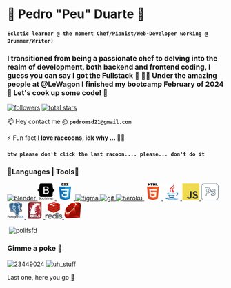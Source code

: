 <h1 align="left"> 🦝 Pedro "Peu" Duarte 🦝</h1>

**`Ecletic learner @ the moment Chef/Pianist/Web-Developer working @ Drummer/Writer)`**

<h3 align="left">I transitioned from being a passionate chef to delving into the realm of development, both backend and frontend coding, I guess you can say I got the Fullstack 🤭 👨‍💻 Under the amazing people at @LeWagon I finished my bootcamp February of 2024 🌟 Let's cook up some code! 🥘</h3>

   <p align="left">
      <a href="https://github.com/polifsfd?tab=followers">
         <img alt="followers" title="Follow me on Github" src="https://custom-icon-badges.demolab.com/github/followers/polifsfd?color=236ad3&labelColor=1155ba&style=for-the-badge&logo=person-add&label=Follow&logoColor=white"/></a>
      <a href="https://github.com/polifsfd?tab=repositories&sort=stargazers">
         <img alt="total stars" title="Total stars on GitHub" src="https://custom-icon-badges.demolab.com/github/stars/polifsfd?color=55960c&style=for-the-badge&labelColor=488207&logo=star"/></a>
   </p>
   
📫 Hey contact me @ **`pedromsd21@gmail.com`**

⚡ Fun fact **I love raccoons, idk why ... 🦝🦝**

**`btw please don't click the last racoon.... please... don't do it`**

<h3 align="left">💬Languages | Tools🔨</h3>
<p align="left"> <a href="https://www.blender.org/" target="_blank" rel="noreferrer"> <img src="https://download.blender.org/branding/community/blender_community_badge_white.svg" alt="blender" width="40" height="40"/> </a> <a href="https://getbootstrap.com" target="_blank" rel="noreferrer"> <img src="https://raw.githubusercontent.com/devicons/devicon/master/icons/bootstrap/bootstrap-plain-wordmark.svg" alt="bootstrap" width="40" height="40"/> </a> <a href="https://www.w3schools.com/css/" target="_blank" rel="noreferrer"> <img src="https://raw.githubusercontent.com/devicons/devicon/master/icons/css3/css3-original-wordmark.svg" alt="css3" width="40" height="40"/> </a> <a href="https://www.figma.com/" target="_blank" rel="noreferrer"> <img src="https://www.vectorlogo.zone/logos/figma/figma-icon.svg" alt="figma" width="40" height="40"/> </a> <a href="https://git-scm.com/" target="_blank" rel="noreferrer"> <img src="https://www.vectorlogo.zone/logos/git-scm/git-scm-icon.svg" alt="git" width="40" height="40"/> </a> <a href="https://heroku.com" target="_blank" rel="noreferrer"> <img src="https://www.vectorlogo.zone/logos/heroku/heroku-icon.svg" alt="heroku" width="40" height="40"/> </a> <a href="https://www.w3.org/html/" target="_blank" rel="noreferrer"> <img src="https://raw.githubusercontent.com/devicons/devicon/master/icons/html5/html5-original-wordmark.svg" alt="html5" width="40" height="40"/> </a> <a href="https://www.java.com" target="_blank" rel="noreferrer"> <img src="https://raw.githubusercontent.com/devicons/devicon/master/icons/java/java-original.svg" alt="java" width="40" height="40"/> </a> <a href="https://developer.mozilla.org/en-US/docs/Web/JavaScript" target="_blank" rel="noreferrer"> <img src="https://raw.githubusercontent.com/devicons/devicon/master/icons/javascript/javascript-original.svg" alt="javascript" width="40" height="40"/> </a> <a href="https://www.photoshop.com/en" target="_blank" rel="noreferrer"> <img src="https://raw.githubusercontent.com/devicons/devicon/master/icons/photoshop/photoshop-line.svg" alt="photoshop" width="40" height="40"/> </a> <a href="https://www.postgresql.org" target="_blank" rel="noreferrer"> <img src="https://raw.githubusercontent.com/devicons/devicon/master/icons/postgresql/postgresql-original-wordmark.svg" alt="postgresql" width="40" height="40"/> </a> <a href="https://rubyonrails.org" target="_blank" rel="noreferrer"> <img src="https://raw.githubusercontent.com/devicons/devicon/master/icons/rails/rails-original-wordmark.svg" alt="rails" width="40" height="40"/> </a> <a href="https://redis.io" target="_blank" rel="noreferrer"> <img src="https://raw.githubusercontent.com/devicons/devicon/master/icons/redis/redis-original-wordmark.svg" alt="redis" width="40" height="40"/> </a> <a href="https://www.ruby-lang.org/en/" target="_blank" rel="noreferrer"> <img src="https://raw.githubusercontent.com/devicons/devicon/master/icons/ruby/ruby-original.svg" alt="ruby" width="40" height="40"/> </a> </p>

<p>&nbsp;<img align="center" src="https://github-readme-stats.vercel.app/api?username=polifsfd&show_icons=true&locale=en" alt="polifsfd" /></p>

<h3 align="left">Gimme a poke 🫵</h3>
<p align="left">
<a href="https://stackoverflow.com/users/23449024" target="blank"><img align="center" src="https://raw.githubusercontent.com/rahuldkjain/github-profile-readme-generator/master/src/images/icons/Social/stack-overflow.svg" alt="23449024" height="30" width="40" /></a>
<a href="https://instagram.com/uh_stuff" target="blank"><img align="center" src="https://raw.githubusercontent.com/rahuldkjain/github-profile-readme-generator/master/src/images/icons/Social/instagram.svg" alt="uh_stuff" height="30" width="40" /></a>
</p>

Last one, here you go [🦝](https://www.youtube.com/watch?v=xrDU1edvAoY)
